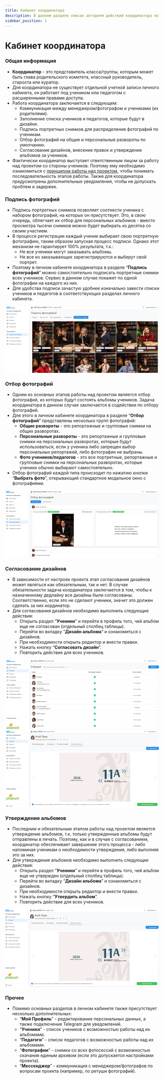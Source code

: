 ```yaml
---
title: Кабинет координатора
description: В данном разделе описан алгоритм действий координатора по подготовке альбома
sidebar_position: 1
---
```


# Кабинет координатора

### Общая информация
* __Координатор__ - это представитель класса/группы, которым может быть глава родительского комитета, классный руководитель, староста или куратор. 
* Для координатора не существует отдельной учетной записи личного кабинета, он работает под учеником или педагогом с расширенными правами доступа.
* Работа координатора заключается в следующем:
    + Коммуникация между менеджером/фотографом и учениками (их родителями).
    + Заполнение списка учеников и педагогов, которые будут в дизайне.
    + Подпись портретных снимков для распределения фотографий по ученикам.
    + Отбор фотографий на общие и персональные развороты по умолчанию. 
    + Согласование дизайнов, внесение правок и утверждение альбомов за учеников.
* Фактически координатор выступает ответственным лицом за работу над проектом со стороны учеников. Поэтому ему необходимо ознакомиться с [принципом работы над проектом](/general), чтобы понимать последовательность этапов работы. Также для координатора предусмотрены дополнительные уведомления, чтобы не допускать проблем и задержек.

### Подпись фотографий
* Подпись портретных снимков позволяет соотнести ученика с набором фотографий, на которых он присутствует. Это, в свою очередь, облегчает их отбор для персональных альбомов - вместо просмотра тысячи снимков можно будет выбирать из десятка со своим участием.
* В процессе регистрации каждый ученик выбирает свою портретную фотографию, таким образом запуская процесс подписи. Однако этот механизм не гарантирует 100% результата, т.к.:
    + Не все ученики могут заказывать альбомы.
    + Не все из заказывающих зарегистрируются и выберут свой портрет.
* Поэтому в личном кабинете координатора в разделе “__Подпись фотографий__” можно самостоятельно подписать портретные снимки всех учеников. Сервис в данном случае покажет по одной фотографии на каждого из них.
* Для удобства подписи зачастую удобнее изначально завести списки учеников и педагогов в соответствующих разделах личного кабинета.

![](../_media/general/lk-coordinator-sign-photos.png)

### Отбор фотографий
* Одним из основных этапов работы над проектом является отбор фотографий, из которых будут состоять альбомы учеников. Задача координатора в данном случае заключается в содействии по отбору фотографий.
* Для этого в личном кабинете координатора в разделе “__Отбор фотографий__” представлены несколько групп фотографий:
    + __Общие развороты__ - это репортажные и групповые снимки на общих разворотах.
    + __Персональные развороты__ - это репортажные и групповые снимки на персональных разворотах, которые будут использоваться, если у ученика либо запрещен выбор персональных репортажей, либо фотографии не выбраны.
    + __Фото учеников/педагогов__ - это все портретные, репортажные и групповые снимки на персональных разворотах, которые ученики обычно выбирают самостоятельно.
* Отбор фотографий каждой типа происходит по нажатию кнопки “__Выбрать фото__“, открывающий стандартное модальное окно с фотографиями.

![](../_media/general/lk-coordinator-choose-photos.png)

### Согласование дизайнов   
* В зависимости от настроек проекта этап согласования дизайнов может являться как обязательным, так и нет. В случае обязательности задача координатора заключается в том, чтобы к назначенному дедлайну все дизайны были согласованы. Соответственно, если это не сделают ученики, значит это должен сделать за них кординатор.
* Для согласования дизайнов необходимо выполнить следующие действия:
    + Открыть раздел “__Ученики__” и перейти в профиль того, чей альбом еще не согласован (отдельный столбец таблицы).
    + Перейти во вкладку “__Дизайн альбома__“ и ознакомиться с дизайнов.
    + При необходимости открыть редактор и внести правки.
    + Нажать кнопку “__Согласовать дизайн__”.
    + Повторить действие для всех учеников.

![](../_media/general/lk-coordinator-coordination-photos.png)
![](../_media/general/lk-coordinator-coordination2-photos.png)

### Утверждение альбомов   
* Последним и обязательным этапом работы над проектом является утверждение альбомов, т.к. только утвержденные альбомы будут отправлены в печать. Поэтому, как и в случае с согласованием, координатор обеспечивает завершение этого процесса - либо напоминая ученикам о необходимости утверждения, либо выполняя это за них.
* Для утверждения альбомов необходимо выполнить следующие действия:
    + Открыть раздел “__Ученики__” и перейти в профиль того, чей альбом еще не утвержден (отдельный столбец таблицы).
    + Перейти во вкладку “__Дизайн альбома__“ и ознакомиться с дизайнов.
    + При необходимости открыть редактор и внести правки.
    + Нажать кнопку “__Утвердить альбом__”.
    + Повторить действие для всех учеников.

![](../_media/general/lk-coordinator-approval-photos.png)

### Прочее
* Помимо основных разделов в личном кабинете также присутствует несколько дополнительных:
    + “__Мой Профиль__” - редактирование персональных данных, а также подключение Telegram для уведомлений.
    + “__Ученики__” - список учеников с возможностью работы над их альбомами.
    + “__Педагоги__” - список педагогов с возможностью работы над их альбомами.
    + “__Фотографии__” - снимки со всех фотосессий с возможностью скачания единым архивом (если это допускается настройками проекта).
    + “__Мессенджер__” - коммуникация с менеджером/фотографов по вопросам проекта (например, по ретуши фотографий).